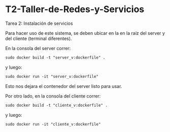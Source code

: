 # T2-Taller-de-Redes-y-Servicios
Tarea 2: Instalación de servicios 


Para hacer uso de este sistema, se deben ubicar en la en la raíz del server y del cliente (terminal diferentes).

En la consola del server correr:
```diff
sudo docker build -t "server_v:dockerfile" .
```

y luego: 
```diff
sudo docker run -it "server_v:dockerfile"
```
Esto nos dejara el contenedor del server listo para usar.

Por otro lado, en la consola del cliente correr:
```diff
sudo docker build -t "cliente_v:dockerfile" .
```

y luego:
```diff
sudo docker run -it "cliente_v:dockerfile"
```
